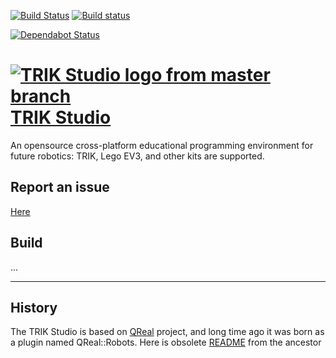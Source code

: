 
[![Build Status](https://img.shields.io/travis/trikset/trik-studio/master.svg?maxAge=3600&style=for-the-badge&logo=linux&logoColor=green)](https://travis-ci.org/trikset/trik-studio)
[![Build status](https://img.shields.io/appveyor/ci/iakov/trik-studio-7oqgo/master.svg?maxAge=3600&style=for-the-badge&logo=windows&logoColor=green)](https://ci.appveyor.com/project/iakov/trik-studio-7oqgo/branch/master)

[![Dependabot Status](https://api.dependabot.com/badges/status?host=github&repo=trikset/trik-studio)](https://dependabot.com)

# [![TRIK Studio logo from master branch](https://github.com/trikset/trik-studio/raw/master/installer/images/trik-studio-32x32.png)TRIK Studio](https://dl.trikset.com/ts/fresh)


An opensource cross-platform educational programming environment for future robotics: TRIK, Lego EV3, and other kits are supported.

## Report an issue
[Here](https://github.com/trikset/trik-studio/issues)

## Build
...



________________________________________

## History

The TRIK Studio is based on [QReal](http://qreal.ru) project, and long time ago it was born as a plugin named QReal::Robots. Here is obsolete [README](https://github.com/qreal/qreal) from the ancestor

